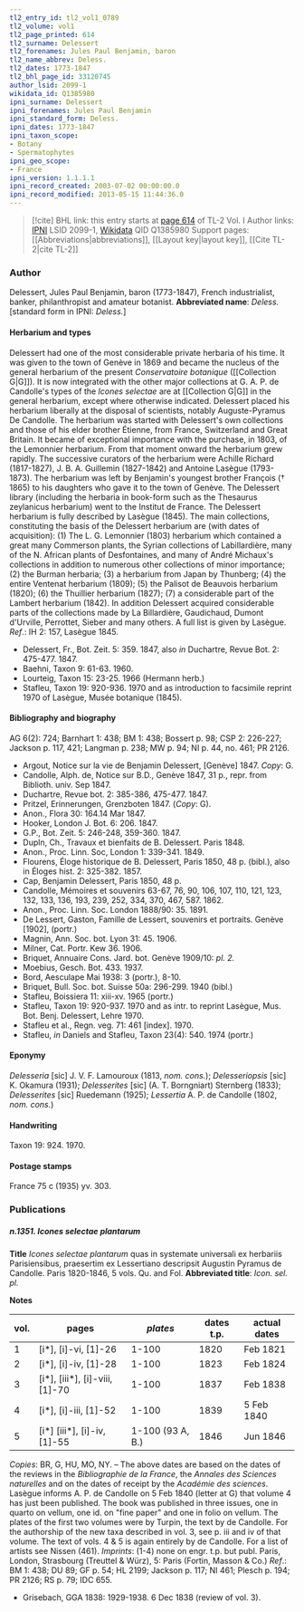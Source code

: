 ```yaml
---
tl2_entry_id: tl2_vol1_0789
tl2_volume: vol1
tl2_page_printed: 614
tl2_surname: Delessert
tl2_forenames: Jules Paul Benjamin, baron
tl2_name_abbrev: Deless.
tl2_dates: 1773-1847
tl2_bhl_page_id: 33120745
author_lsid: 2099-1
wikidata_id: Q1385980
ipni_surname: Delessert
ipni_forenames: Jules Paul Benjamin
ipni_standard_form: Deless.
ipni_dates: 1773-1847
ipni_taxon_scope: 
- Botany
- Spermatophytes
ipni_geo_scope: 
- France
ipni_version: 1.1.1.1
ipni_record_created: 2003-07-02 00:00:00.0
ipni_record_modified: 2013-05-15 11:44:36.0
---
```


> [!cite] BHL link: this entry starts at [page 614](https://www.biodiversitylibrary.org/page/33120745) of TL-2 Vol. I
> Author links: [IPNI](https://www.ipni.org/a/2099-1) LSID 2099-1, [Wikidata](https://www.wikidata.org/wiki/Q1385980) QID Q1385980
> Support pages: [[Abbreviations|abbreviations]], [[Layout key|layout key]], [[Cite TL-2|cite TL-2]]

### Author

Delessert, Jules Paul Benjamin, baron (1773-1847), French industrialist, banker, philanthropist and amateur botanist. 
**Abbreviated name**: *Deless.* \[standard form in IPNI: *Deless.*\]

#### Herbarium and types

Delessert had one of the most considerable private herbaria of his time. It was given to the town of Genève in 1869 and became the nucleus of the general herbarium of the present *Conservatoire botanique* ([[Collection G|G]]). It is now integrated with the other major collections at G. A. P. de Candolle's types of the *Icones selectae* are at [[Collection G|G]] in the general herbarium, except where otherwise indicated.
Delessert placed his herbarium liberally at the disposal of scientists, notably Auguste-Pyramus De Candolle. The herbarium was started with Delessert's own collections and those of his elder brother Étienne, from France, Switzerland and Great Britain. It became of exceptional importance with the purchase, in 1803, of the Lemonnier herbarium. From that moment onward the herbarium grew rapidly. The successive curators of the herbarium were Achille Richard (1817-1827), J. B. A. Guillemin (1827-1842) and Antoine Lasègue (1793-1873). The herbarium was left by Benjamin's youngest brother François († 1865) to his daughters who gave it to the town of Genève. The Delessert library (including the herbaria in book-form such as the Thesaurus zeylanicus herbarium) went to the Institut de France. The Delessert herbarium is fully described by Lasègue (1845).
The main collections, constituting the basis of the Delessert herbarium are (with dates of acquisition): (1) The L. G. Lemonnier (1803) herbarium which contained a great many Commerson plants, the Syrian collections of Labillardière, many of the N. African plants of Desfontaines, and many of André Michaux's collections in addition to numerous other collections of minor importance; (2) the Burman herbaria; (3) a herbarium from Japan by Thunberg; (4) the entire Ventenat herbarium (1809); (5) the Palisot de Beauvois herbarium (1820); (6) the Thuillier herbarium (1827); (7) a considerable part of the Lambert herbarium (1842). In addition Delessert acquired considerable parts of the collections made by La Billardière, Gaudichaud, Dumont d'Urville, Perrottet, Sieber and many others. A full list is given by Lasègue.
*Ref*.: IH 2: 157, Lasègue 1845.
- Delessert, Fr., Bot. Zeit. 5: 359. 1847, also *in* Duchartre, Revue Bot. 2: 475-477. 1847.
- Baehni, Taxon 9: 61-63. 1960.
- Lourteig, Taxon 15: 23-25. 1966 (Hermann herb.)
- Stafleu, Taxon 19: 920-936. 1970 and as introduction to facsimile reprint 1970 of Lasègue, Musée botanique (1845).

#### Bibliography and biography

AG 6(2): 724; Barnhart 1: 438; BM 1: 438; Bossert p. 98; CSP 2: 226-227; Jackson p. 117, 421; Langman p. 238; MW p. 94; NI p. 44, no. 461; PR 2126.
- Argout, Notice sur la vie de Benjamin Delessert, \[Genève\] 1847. *Copy*: G.
- Candolle, Alph. de, Notice sur B.D., Genève 1847, 31 p., repr. from Biblioth. univ. Sep 1847.
- Duchartre, Revue bot. 2: 385-386, 475-477. 1847.
- Pritzel, Erinnerungen, Grenzboten 1847. (*Copy*: G).
- Anon., Flora 30: 164.14 Mar 1847.
- Hooker, London J. Bot. 6: 206. 1847.
- G.P., Bot. Zeit. 5: 246-248, 359-360. 1847.
- Dupln, Ch., Travaux et bienfaits de B. Delessert. Paris 1848.
- Anon., Proc. Linn. Soc, London 1: 339-341. 1849.
- Flourens, Éloge historique de B. Delessert, Paris 1850, 48 p. (bibl.), also in Éloges hist. 2: 325-382. 1857.
- Cap, Benjamin Delessert, Paris 1850, 48 p.
- Candolle, Mémoires et souvenirs 63-67, 76, 90, 106, 107, 110, 121, 123, 132, 133, 136, 193, 239, 252, 334, 370, 467, 587. 1862.
- Anon., Proc. Linn. Soc. London 1888/90: 35. 1891.
- De Lessert, Gaston, Famille de Lessert, souvenirs et portraits. Genève \[1902\], (portr.)
- Magnin, Ann. Soc. bot. Lyon 31: 45. 1906.
- Milner, Cat. Portr. Kew 36. 1906.
- Briquet, Annuaire Cons. Jard. bot. Genève 1909/10: *pl. 2.*
- Moebius, Gesch. Bot. 433. 1937.
- Bord, Aesculape Mai 1938: 3 (portr.), 8-10.
- Briquet, Bull. Soc. bot. Suisse 50a: 296-299. 1940 (bibl.)
- Stafleu, Boissiera 11: xiii-xv. 1965 (portr.)
- Stafleu, Taxon 19: 920-937. 1970 and as intr. to reprint Lasègue, Mus. Bot. Benj. Delessert, Lehre 1970.
- Stafleu et al., Regn. veg. 71: 461 \[index\]. 1970.
- Stafleu, *in* Daniels and Stafleu, Taxon 23(4): 540. 1974 (portr.)

#### Eponymy

*Delesseria* \[sic\] J. V. F. Lamouroux (1813, *nom. cons.*); *Delesseriopsis* \[sic\] K. Okamura (1931); *Delesserites* \[sic\] (A. T. Borngniart) Sternberg (1833); *Delesserites* \[sic\] Ruedemann (1925); *Lessertia* A. P. de Candolle (1802, *nom. cons.*)

#### Handwriting

Taxon 19: 924. 1970.

#### Postage stamps

France 75 c (1935) yv. 303.

### Publications

##### n.1351. Icones selectae plantarum

**Title**
*Icones selectae plantarum* quas in systemate universali ex herbariis Parisiensibus, praesertim ex Lessertiano descripsit Augustin Pyramus de Candolle. Paris 1820-1846, 5 vols. Qu. and Fol.
**Abbreviated title**: *Icon. sel. pl.*

**Notes**

|vol.	|pages	|*plates*	|dates t.p.	|actual dates|
|---	|---	|---	|---	|---	|
|1	|\[i\*\], \[i\]-vi, \[1\]-26	|1-100	|1820	|Feb 1821|
|2	|\[i\*\], \[i\]-iv, \[1\]-28	|1-100	|1823	|Feb 1824|
|3	|\[i\*\], \[iii\*\], \[i\]-viii, \[1\]-70	|1-100	|1837	|Feb 1838|
|4	|\[i\*\], \[i\]-iii, \[1\]-52	|1-100	|1839	|5 Feb 1840|
|5	|\[i\*\] \[iii\*\], \[i\]-iv, \[1\]-55	|1-100 (93 A, B.)	|1846	|Jun 1846|

*Copies*: BR, G, HU, MO, NY. – The above dates are based on the dates of the reviews in the *Bibliographie de la France*, the *Annales des Sciences naturelles* and on the dates of receipt by the *Académie des sciences*. Lasègue informs A. P. de Candolle on 5 Feb 1840 (letter at G) that volume 4 has just been published. The book was published in three issues, one in quarto on vellum, one id. on "fine paper" and one in folio on vellum. The plates of the first two volumes were by Turpin, the text by de Candolle. For the authorship of the new taxa described in vol. 3, see p. iii and iv of that volume. The text of vols. 4 & 5 is again entirely by de Candolle. For a list of artists see Nissen (461). *Imprints*: (1-4) none on engr. t.p. but publ. Paris, London, Strasbourg (Treuttel & Würz), 5: Paris (Fortin, Masson & Co.)
*Ref*.: BM 1: 438; DU 89; GF p. 54; HL 2199; Jackson p. 117; NI 461; Plesch p. 194; PR 2126; RS p. 79; IDC 655.
- Grisebach, GGA 1838: 1929-1938. 6 Dec 1838 (review of vol. 3).

